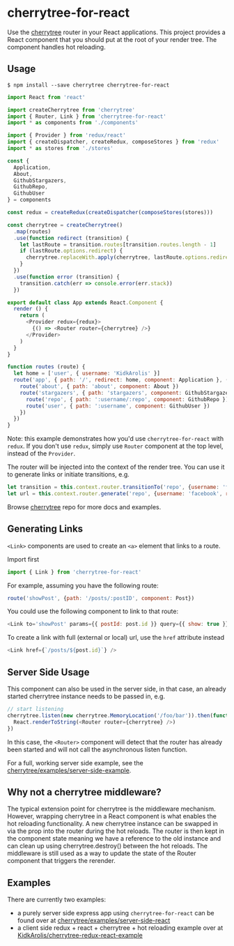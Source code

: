 # cherrytree-for-react

Use the [cherrytree](https://github.com/QubitProducts/cherrytree) router in your React applications. This project provides a React component that you should put at the root of your render tree. The component handles hot reloading.

## Usage

    $ npm install --save cherrytree cherrytree-for-react

```js
import React from 'react'

import createCherrytree from 'cherrytree'
import { Router, Link } from 'cherrytree-for-react'
import * as components from './components'

import { Provider } from 'redux/react'
import { createDispatcher, createRedux, composeStores } from 'redux'
import * as stores from './stores'

const {
  Application,
  About,
  GithubStargazers,
  GithubRepo,
  GithubUser
} = components

const redux = createRedux(createDispatcher(composeStores(stores)))

const cherrytree = createCherrytree()
  .map(routes)
  .use(function redirect (transition) {
    let lastRoute = transition.routes[transition.routes.length - 1]
    if (lastRoute.options.redirect) {
      cherrytree.replaceWith.apply(cherrytree, lastRoute.options.redirect)
    }
  })
  .use(function error (transition) {
    transition.catch(err => console.error(err.stack))
  })

export default class App extends React.Component {
  render () {
    return (
      <Provider redux={redux}>
        {() => <Router router={cherrytree} />}
      </Provider>
    )
  }
}

function routes (route) {
  let home = ['user', { username: 'KidkArolis' }]
  route('app', { path: '/', redirect: home, component: Application }, () => {
    route('about', { path: 'about', component: About })
    route('stargazers', { path: 'stargazers', component: GithubStargazers }, () => {
      route('repo', { path: ':username/:repo', component: GithubRepo })
      route('user', { path: ':username', component: GithubUser })
    })
  })
}
```

Note: this example demonstrates how you'd use `cherrytree-for-react` with `redux`. If you don't use `redux`, simply use `Router` component at the top level, instead of the `Provider`.

The router will be injected into the context of the render tree. You can use it to generate links or initiate transitions, e.g.

```js
let transition = this.context.router.transitionTo('repo', {username: 'facebook', repo: 'react'})
let url = this.context.router.generate('repo', {username: 'facebook', repo: 'react'})
```

Browse [cherrytree](https://github.com/QubitProducts/cherrytree) repo for more docs and examples.

## Generating Links

`<Link>` components are used to create an `<a>` element that links to a route.

Import first

```js
import { Link } from 'cherrytree-for-react'
```

For example, assuming you have the following route:

```js
route('showPost', {path: '/posts/:postID', component: Post})
```

You could use the following component to link to that route:

```js
<Link to='showPost' params={{ postId: post.id }} query={{ show: true }} />
```

To create a link with full (external or local) url, use the `href` attribute instead

```js
<Link href={`/posts/${post.id}`} />
```

## Server Side Usage

This component can also be used in the server side, in that case, an already started cherrytree
instance needs to be passed in, e.g.

```js
// start listening
cherrytree.listen(new cherrytree.MemoryLocation('/foo/bar')).then(function () {
  React.renderToString(<Router router={cherrytree} />)
})
```

In this case, the `<Router>` component will detect that the router has already been started and will
not call the asynchronous listen function.

For a full, working server side example, see the [cherrytree/examples/server-side-example](https://github.com/QubitProducts/cherrytree/tree/master/examples/server-side-react).

## Why not a cherrytree middleware?

The typical extension point for cherrytree is the middleware mechanism. However, wrapping cherrytree in a React component is what enables the hot reloading functionality. A new cherrytree instance can be swapped in via the prop into the router during the hot reloads. The router is then kept in the component state meaning we have a reference to the old instance and can clean up using cherrytree.destroy() between the hot reloads. The middleware is still used as a way to update the state of the Router component that triggers the rerender.

## Examples

There are currently two examples:

* a purely server side express app using `cherrytree-for-react` can be found over at [cherrytree/examples/server-side-react](https://github.com/QubitProducts/cherrytree/tree/master/examples/server-side-react)
* a client side redux + react + cherrytree + hot reloading example over at [KidkArolis/cherrytree-redux-react-example](https://github.com/KidkArolis/cherrytree-redux-react-example)
